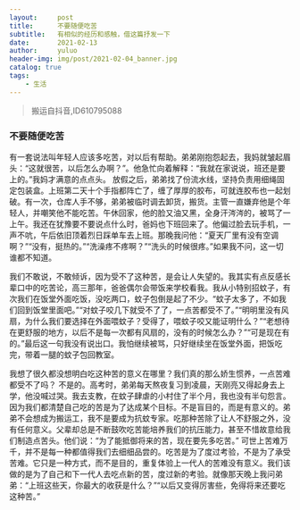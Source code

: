 ```yaml
---
layout:     post
title:      不要随便吃苦
subtitle:   有相似的经历和感触，借这篇抒发一下
date:       2021-02-13
author:     yuluo
header-img: img/post/2021-02-04_banner.jpg
catalog: true
tags:
    - 生活
---
```


> 搬运自抖音,ID610795088

### 不要随便吃苦
有一套说法叫年轻人应该多吃苦，对以后有帮助。弟弟刚抱怨起去，我妈就皱起眉头：“这就很苦，以后怎么办啊？”。他急忙向着解释：“我就在家说说，班还是要上的。”我妈才满意的点点头。
放假之后，弟弟找了份流水线，坚持负责用细绳固定包装盒。上班第二天十个手指都阵亡了，缠了厚厚的胶布，可就连胶布也一起划破。有一次，仓库人手不够，弟弟被临时调去卸货，搬货。主管一直嫌弃他是个年轻人，并嘲笑他不能吃苦。午休回家，他的脸又油又黑，全身汗涔涔的，被骂了一上午。我还在犹豫要不要说点什么时，爸妈也下班回来了。他偏过脸去玩手机，一声不吭，午后依旧顶着烈日踩单车去上班。那晚我问他：“夏天厂里有没有空调啊？”“没有，挺热的。”“洗澡疼不疼啊？”“洗头的时候很疼。”如果我不问，这一切谁都不知道。

我们不敢说，不敢倾诉，因为受不了这种苦，是会让人失望的。我其实有点反感长辈口中的吃苦论，高三那年，爸爸偶尔会带饭来学校看我。我从小特别招蚊子，有次我们在饭堂外面吃饭，没吃两口，蚊子包倒是起了不少。“蚊子太多了，不如我们回到饭堂里面吧。”“对蚊子咬几下就受不了了，一点苦都受不了。”“明明里没有风扇，为什么我们要选择在外面喂蚊子？受得了，喂蚊子咬又能证明什么？”“老想待在更舒服的地方，以后不是每一次都有风扇的，没有的时候怎么办？”“可是现在有的。”最后这一句我没有说出口。我怕继续被骂，只好继续坐在饭堂外面，把饭吃完，带着一腿的蚊子包回教室。

我想了很久都没想明白吃这种苦的意义在哪里？我们真的那么娇生惯养，一点苦难都受不了吗？
不是的。高考时，弟弟每天熬夜复习到凌晨，天刚亮又得起身去上学，他没喊过哭。我去支教，在蚊子肆虐的小村住了半个月，我也没有半句怨言。因为我们都清楚自己吃的苦是为了达成某个目标。不是盲目的，而是有意义的。弟弟不会想成为搬运工，我不是要成为抗蚊专家。吃那种苦除了让人不舒服之外，没有任何意义。父辈却总是不断鼓吹吃苦能培养我们的抗压能力，甚至不惜故意给我们制造点苦头。他们说：“为了能抵御将来的苦，现在要先多吃苦。”
可世上苦难万千，并不是每一种都值得我们去细细品尝的。吃苦是为了度过考验，不是为了承受苦难。它只是一种方式，而不是目的，重复体验上一代人的苦难没有意义。我们该做的是为了自己和下一代人去吃点新的苦，度过新的考验。就像那天晚上我问弟弟：“上班这些天，你最大的收获是什么？”“以后又变得厉害些，免得将来还要吃这种苦。”